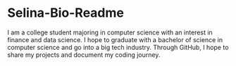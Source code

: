 # Selina-Bio-Readme

I am a college student majoring in computer science with an interest in finance and data science. I hope to graduate with a bachelor of science in computer science and go into a big tech industry. Through GitHub, I hope to share my projects and document my coding journey.
